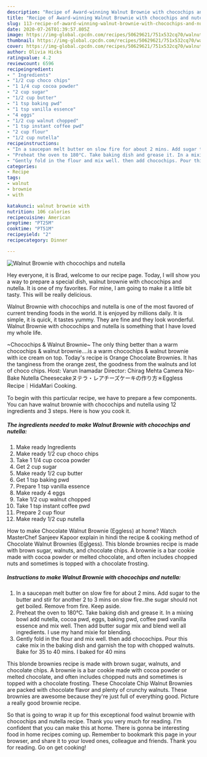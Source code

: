 ```yaml
---
description: "Recipe of Award-winning Walnut Brownie with chocochips and nutella"
title: "Recipe of Award-winning Walnut Brownie with chocochips and nutella"
slug: 113-recipe-of-award-winning-walnut-brownie-with-chocochips-and-nutella
date: 2020-07-26T01:39:57.805Z
image: https://img-global.cpcdn.com/recipes/50629621/751x532cq70/walnut-brownie-with-chocochips-and-nutella-recipe-main-photo.jpg
thumbnail: https://img-global.cpcdn.com/recipes/50629621/751x532cq70/walnut-brownie-with-chocochips-and-nutella-recipe-main-photo.jpg
cover: https://img-global.cpcdn.com/recipes/50629621/751x532cq70/walnut-brownie-with-chocochips-and-nutella-recipe-main-photo.jpg
author: Olivia Hicks
ratingvalue: 4.2
reviewcount: 6596
recipeingredient:
- " Ingredients"
- "1/2 cup choco chips"
- "1 1/4 cup cocoa powder"
- "2 cup sugar"
- "1/2 cup butter"
- "1 tsp baking pwd"
- "1 tsp vanilla essence"
- "4 eggs"
- "1/2 cup walnut chopped"
- "1 tsp instant coffee pwd"
- "2 cup flour"
- "1/2 cup nutella"
recipeinstructions:
- "In a saucepan melt butter on slow fire for about 2 mins. Add sugar to the butter and stir for another 2 to 3 mins on slow fire..the sugar should not get boiled. Remove from fire. Keep aside."
- "Preheat the oven to 180°C. Take baking dish and grease it. In a mixing bowl add nutella, cocoa pwd, eggs, baking pwd, coffee pwd vanilla essence and mix well. Then add butter sugar mix and blend well all ingredients. I use my hand mixie for blending."
- "Gently fold in the flour and mix well. then add chocochips. Pour this cake mix in the baking dish and garnish the top with chopped walnuts. Bake for 35 to 40 mins. I baked for 40 mins"
categories:
- Recipe
tags:
- walnut
- brownie
- with

katakunci: walnut brownie with 
nutrition: 106 calories
recipecuisine: American
preptime: "PT25M"
cooktime: "PT51M"
recipeyield: "2"
recipecategory: Dinner

---
```



![Walnut Brownie with chocochips and nutella](https://img-global.cpcdn.com/recipes/50629621/751x532cq70/walnut-brownie-with-chocochips-and-nutella-recipe-main-photo.jpg)

Hey everyone, it is Brad, welcome to our recipe page. Today, I will show you a way to prepare a special dish, walnut brownie with chocochips and nutella. It is one of my favorites. For mine, I am going to make it a little bit tasty. This will be really delicious.

Walnut Brownie with chocochips and nutella is one of the most favored of current trending foods in the world. It is enjoyed by millions daily. It is simple, it is quick, it tastes yummy. They are fine and they look wonderful. Walnut Brownie with chocochips and nutella is something that I have loved my whole life.

~Chocochips &amp; Walnut Brownie~ The only thing better than a warm chocochips &amp; walnut brownie….is a warm chocochips &amp; walnut brownie with ice cream on top. Today&#39;s recipe is Orange Chocolate Brownies. It has the tanginess from the orange zest, the goodness from the walnuts and lot of choco chips. Host: Varun Inamadar Director: Chirag Mehta Camera No-Bake Nutella Cheesecakeヌテラ・レアチーズケーキの作り方＊Eggless Recipe｜HidaMari Cooking.


To begin with this particular recipe, we have to prepare a few components. You can have walnut brownie with chocochips and nutella using 12 ingredients and 3 steps. Here is how you cook it.

<!--inarticleads1-->

##### The ingredients needed to make Walnut Brownie with chocochips and nutella:

1. Make ready  Ingredients
1. Make ready 1/2 cup choco chips
1. Take 1 1/4 cup cocoa powder
1. Get 2 cup sugar
1. Make ready 1/2 cup butter
1. Get 1 tsp baking pwd
1. Prepare 1 tsp vanilla essence
1. Make ready 4 eggs
1. Take 1/2 cup walnut chopped
1. Take 1 tsp instant coffee pwd
1. Prepare 2 cup flour
1. Make ready 1/2 cup nutella


How to make Chocolate Walnut Brownie (Eggless) at home? Watch MasterChef Sanjeev Kapoor explain in hindi the recipe &amp; cooking method of Chocolate Walnut Brownies (Eglgess). This blonde brownies recipe is made with brown sugar, walnuts, and chocolate chips. A brownie is a bar cookie made with cocoa powder or melted chocolate, and often includes chopped nuts and sometimes is topped with a chocolate frosting. 

<!--inarticleads2-->

##### Instructions to make Walnut Brownie with chocochips and nutella:

1. In a saucepan melt butter on slow fire for about 2 mins. Add sugar to the butter and stir for another 2 to 3 mins on slow fire..the sugar should not get boiled. Remove from fire. Keep aside.
1. Preheat the oven to 180°C. Take baking dish and grease it. In a mixing bowl add nutella, cocoa pwd, eggs, baking pwd, coffee pwd vanilla essence and mix well. Then add butter sugar mix and blend well all ingredients. I use my hand mixie for blending.
1. Gently fold in the flour and mix well. then add chocochips. Pour this cake mix in the baking dish and garnish the top with chopped walnuts. Bake for 35 to 40 mins. I baked for 40 mins


This blonde brownies recipe is made with brown sugar, walnuts, and chocolate chips. A brownie is a bar cookie made with cocoa powder or melted chocolate, and often includes chopped nuts and sometimes is topped with a chocolate frosting. These Chocolate Chip Walnut Brownies are packed with chocolate flavor and plenty of crunchy walnuts. These brownies are awesome because they&#39;re just full of everything good. Picture a really good brownie recipe. 

So that is going to wrap it up for this exceptional food walnut brownie with chocochips and nutella recipe. Thank you very much for reading. I'm confident that you can make this at home. There is gonna be interesting food in home recipes coming up. Remember to bookmark this page in your browser, and share it to your loved ones, colleague and friends. Thank you for reading. Go on get cooking!

